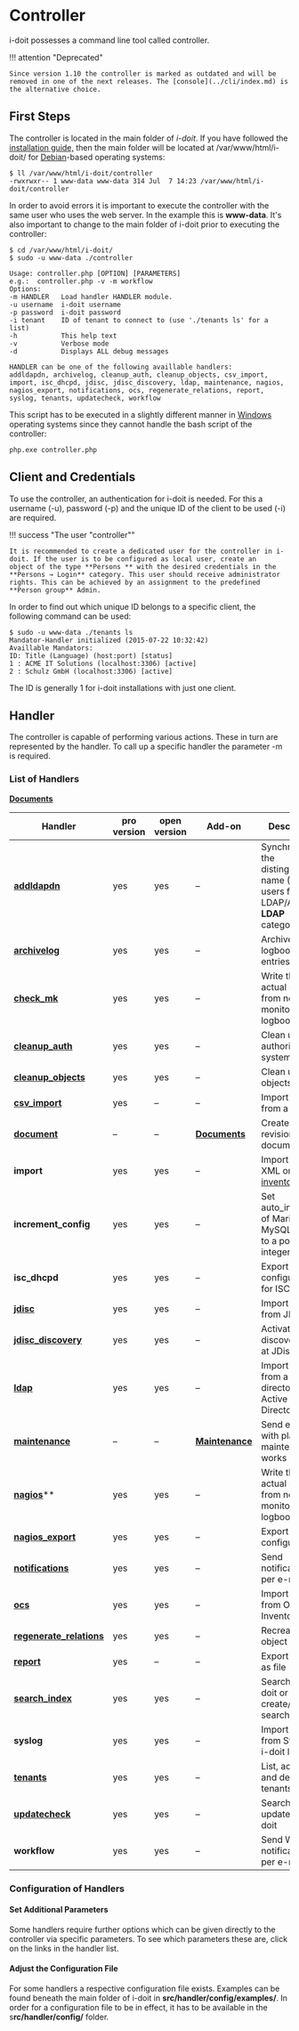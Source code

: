 # Controller

i-doit possesses a command line tool called controller.

!!! attention "Deprecated"

    Since version 1.10 the controller is marked as outdated and will be removed in one of the next releases. The [console](../cli/index.md) is the alternative choice.

First Steps
-----------

The controller is located in the main folder of _i-doit_. If you have followed the [installation guide,](../../installation/manual-installation/setup.md) then the main folder will be located at /var/www/html/i-doit/ for [Debian](../../installation/manual-installation/debian.md)\-based operating systems:


    $ ll /var/www/html/i-doit/controller
    -rwxrwxr-- 1 www-data www-data 314 Jul  7 14:23 /var/www/html/i-doit/controller

In order to avoid errors it is important to execute the controller with the same user who uses the web server. In the example this is **www-data**. It's also important to change to the main folder of i-doit prior to executing the controller:

    $ cd /var/www/html/i-doit/
    $ sudo -u www-data ./controller
    
    Usage: controller.php [OPTION] [PARAMETERS]
    e.g.:  controller.php -v -m workflow
    Options:
    -m HANDLER   Load handler HANDLER module.
    -u username  i-doit username
    -p password  i-doit password
    -i tenant    ID of tenant to connect to (use './tenants ls' for a list)
    -h           This help text
    -v           Verbose mode
    -d           Displays ALL debug messages
    
    HANDLER can be one of the following availlable handlers:
    addldapdn, archivelog, cleanup_auth, cleanup_objects, csv_import, import, isc_dhcpd, jdisc, jdisc_discovery, ldap, maintenance, nagios, nagios_export, notifications, ocs, regenerate_relations, report, syslog, tenants, updatecheck, workflow

This script has to be executed in a slightly different manner in [Windows](../../installation/manual-installation/microsoft-windows-server.md) operating systems since they cannot handle the bash script of the controller:

    php.exe controller.php

Client and Credentials
----------------------

To use the controller, an authentication for i-doit is needed. For this a username (-u), password (-p) and the unique ID of the client to be used (-i) are required.

!!! success "The user "controller""

    It is recommended to create a dedicated user for the controller in i-doit. If the user is to be configured as local user, create an object of the type **Persons ** with the desired credentials in the **Persons → Login** category. This user should receive administrator rights. This can be achieved by an assignment to the predefined **Person group** Admin.

In order to find out which unique ID belongs to a specific client, the following command can be used:

    $ sudo -u www-data ./tenants ls
    Mandator-Handler initialized (2015-07-22 10:32:42)
    Availlable Mandators:
    ID: Title (Language) (host:port) [status]
    1 : ACME IT Solutions (localhost:3306) [active]
    2 : Schulz GmbH (localhost:3306) [active]

The ID is generally 1 for i-doit installations with just one client.

Handler
-------

The controller is capable of performing various actions. These in turn are represented by the handler. To call up a specific handler the parameter -m is required.

### List of Handlers

[**Documents**](../../i-doit-pro-add-ons/documents/index.md)

| Handler | pro version | open version | Add-on | Description |
| --- | --- | --- | --- | --- |
| **[addldapdn](../ldap-active-directory-ad/index.md)** | yes | yes | –   | Synchronize the distinguished name (DN) of users from a LDAP/AD (see **LDAP** category) |
| **[archivelog](../../basics/logbook.md)** | yes | yes | –   | Archive logbook entries |
| **[check_mk](../../i-doit-pro-add-ons/checkmk.md)** | yes | yes | –   | Write the actual status from network monitoring into logbook |
| **[cleanup_auth](../../efficient-documentation/rights-management/index.md)** | yes | yes | –   | Clean up the authorization system |
| **[cleanup_objects](../../basics/life-and-documentation-cycle.md)** | yes | yes | –   | Clean up objects |
| **[csv_import](../../consolidate-data/csv-data-import/index.md)** | yes | –   | –   | Import data from a CSV file |
| [**document**](../../i-doit-pro-add-ons/documents/index.md) | –   | –   | **[Documents](../../i-doit-pro-add-ons/documents/index.md)** | Create a new revision of a document |
| **import** | yes | yes | –   | Import i-doit XML or [h-inventory XML](../../consolidate-data/h-inventory.md) |
| **increment_config** | yes | yes | –   | Set auto_increment of MariaDB / MySQL tables to a positive integer value |
| **isc_dhcpd** | yes | yes | –   | Export configuration for ISC DHCPD |
| **[jdisc](../../consolidate-data/jdisc-discovery.md)** | yes | yes | –   | Import files from JDisc |
| **[jdisc_discovery](../../consolidate-data/jdisc-discovery.md)** | yes | yes | –   | Activate a discovery job at JDisc |
| **[ldap](../ldap-active-directory-ad/index.md)** | yes | yes | –   | Import data from a LDAP directory or Active Directory (AD) |
| **[maintenance](../../i-doit-pro-add-ons/maintenance.md)** | –   | –   | **[Maintenance](../../i-doit-pro-add-ons/maintenance.md)** | Send e-mails with planned maintenance works |
| **[nagios](../network-monitoring/nagios.md)**** | yes | yes | –   | Write the actual status from network monitoring into logbook |
| **[nagios_export](../network-monitoring/nagios.md)** | yes | yes | –   | Export Nagios configuration |
| **[notifications](../../evaluation/notifications.md)** | yes | yes | –   | Send notifications per e-mail |
| **[ocs](../../i-doit-pro-add-ons/ocs-inventory-ng.md)** | yes | yes | –   | Import data from OCS Inventory NG |
| **[regenerate_relations](../../basics/object-relations.md)** | yes | yes | –   | Recreate object relations |
| **[report](../../evaluation/report-manager.md)** | yes | –   | –   | Export a report as file |
| **[search_index](../../efficient-documentation/search.md)** | yes | yes | –   | Search in i-doit or create/renew search index |
| **syslog** | yes | yes | –   | Import data from Syslog in i-doit logbook |
| **[tenants](#mandantund-credentials)** | yes | yes | –   | List, activate and deactivate tenants |
| **[updatecheck](../../maintenance-and-operation/update.md)** | yes | yes | –   | Search for updates in i-doit |
| **workflow** | yes | yes | –   | Send Workflow notifications per e-mail |

### Configuration of Handlers

#### Set Additional Parameters

Some handlers require further options which can be given directly to the controller via specific parameters. To see which parameters these are, click on the links in the handler list.

#### Adjust the Configuration File

For some handlers a respective configuration file exists. Examples can be found beneath the main folder of i-doit in **src/handler/config/examples/**. In order for a configuration file to be in effect, it has to be available in the s**rc/handler/config/** folder.